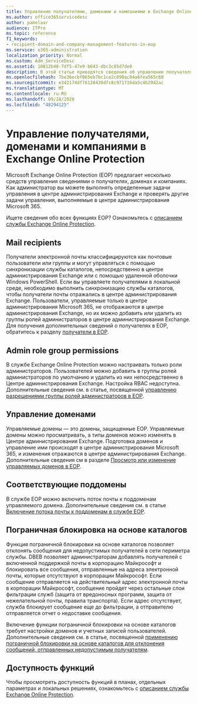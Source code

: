 ```yaml
---
title: Управление получателями, доменами и компаниями в Exchange Online Protection
ms.author: office365servicedesc
author: pamelaar
audience: ITPro
ms.topic: reference
f1_keywords:
- recipient-domain-and-company-management-features-in-eop
ms.service: o365-administration
localization_priority: Normal
ms.custom: Adm_ServiceDesc
ms.assetid: 10812b48-7df5-47e9-b643-dbc3c85d7de0
description: В этой статье приводятся сведения об управлении получателями, доменами и компаниями в Microsoft Exchange Online Protection (EOP).
ms.openlocfilehash: 7be36ecbf065eb7bc1ce2c890ac84a6fea565c68
ms.sourcegitcommit: e342174df76128430dfc8c971716da5c4b2942ac
ms.translationtype: MT
ms.contentlocale: ru-RU
ms.lasthandoff: 09/28/2020
ms.locfileid: "48294125"
---
```

# <a name="recipient-domain-and-company-management-in-exchange-online-protection"></a>Управление получателями, доменами и компаниями в Exchange Online Protection

Microsoft Exchange Online Protection (EOP) предлагает несколько средств управления сведениями о получателях, доменах и компаниях. Как администратор вы можете выполнять определенные задачи управления в центре администрирования Exchange и проверять другие задачи управления, выполняемые в центре администрирования Microsoft 365.
  
Ищете сведения обо всех функциях EOP? Ознакомьтесь с [описанием службы Exchange Online Protection](exchange-online-protection-service-description.md).
  
## <a name="mail-recipients"></a>Mail recipients

Получатели электронной почты классифицируются как почтовые пользователи или группы и могут управляться с помощью синхронизации службы каталогов, непосредственно в центре администрирования Exchange или с помощью удаленной оболочки Windows PowerShell. Если вы управляете получателями в локальной среде, необходимо выполнить синхронизацию службы каталогов, чтобы получатели почты отражались в центре администрирования Exchange. Пользователи, управляемые только в центре администрирования Microsoft 365, не отображаются в центре администрирования Exchange, но их можно добавить или удалить из группы ролей администраторов в центре администрирования Exchange. Для получения дополнительных сведений о получателях в EOP, обратитесь к разделу [получатели в EOP](https://go.microsoft.com/fwlink/p/?LinkId=280011).
  
## <a name="admin-role-group-permissions"></a>Admin role group permissions

В службе Exchange Online Protection можно настраивать только роли администраторов. Пользователей можно добавить в группы ролей администраторов по умолчанию и удалить из них непосредственно в Центре администрирования Exchange. Настройка RBAC недоступна. Дополнительные сведения см. в статье, посвященной [управлению разрешениями группы ролей администраторов в EOP](https://go.microsoft.com/fwlink/p/?LinkId=282238).
  
## <a name="domain-management"></a>Управление доменами

Управляемые домены — это домены, защищенные EOP. Управляемые домены можно просматривать, а типы доменов можно изменять в Центре администрирования Exchange. Подготовка доменов и управление ими происходят в центре администрирования Microsoft 365, и изменения отражаются в центре администрирования Exchange. Дополнительные сведения см в разделе [Просмотр или изменение управляемых доменов в EOP](https://go.microsoft.com/fwlink/p/?LinkId=282239).
  
## <a name="match-subdomains"></a>Соответствующие поддомены

В службе EOP можно включить поток почты к поддоменам управляемого домена. Дополнительные сведения см. в статье [Включение потока почты к поддоменам в службе EOP](https://go.microsoft.com/fwlink/p/?LinkId=397213). 
  
## <a name="directory-based-edge-blocking-dbeb"></a>Пограничная блокировка на основе каталогов

Функция пограничной блокировки на основе каталогов позволяет отклонять сообщения для недопустимых получателей в сети периметра службы. DBEB позволяет администраторам добавлять получателей с включенной поддержкой почты в корпорацию Майкрософт и блокировать все сообщения, отправленные на адреса электронной почты, которые отсутствуют в корпорации Майкрософт. Если сообщение отправляется на действительный адрес электронной почты в корпорации Майкрософт, сообщение пройдет через остальные слои фильтрации служб (защита от вредоносных программ, защита от нежелательной почты, правила транспорта). Если адрес отсутствует, служба блокирует сообщение еще до фильтрации, а отправителю отправляется отчет о недоставке сообщения. 
  
Включение функции пограничной блокировки на основе каталогов требует настройки доменов и учетных записей пользователей. Дополнительные сведения см. в статье, посвященной [применению пограничной блокировки на основе каталогов для отклонения сообщений, отправленных недопустимым получателям](https://go.microsoft.com/fwlink/p/?LinkId=390676).
  
## <a name="feature-availability"></a>Доступность функций

Чтобы просмотреть доступность функций в планах, отдельных параметрах и локальных решениях, ознакомьтесь с [описанием службы Exchange Online Protection](exchange-online-protection-service-description.md).
